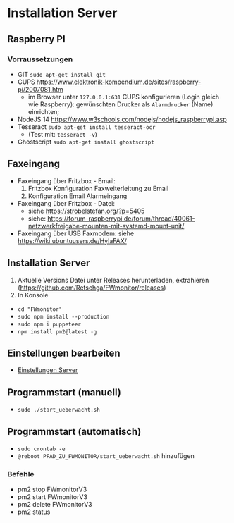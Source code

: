 # Installation Server

## Raspberry PI

### Vorraussetzungen

-   GIT `sudo apt-get install git`
-   CUPS <https://www.elektronik-kompendium.de/sites/raspberry-pi/2007081.htm>
    -   im Browser unter `127.0.0.1:631` CUPS konfigurieren (Login gleich wie Raspberry):
        gewünschten Drucker als `Alarmdrucker` (Name) einrichten;
-   NodeJS 14 <https://www.w3schools.com/nodejs/nodejs_raspberrypi.asp>
-   Tesseract `sudo apt-get install tesseract-ocr`
    -   (Test mit: `tesseract -v`)
-   Ghostscript `sudo apt-get install ghostscript`

## Faxeingang

-   Faxeingang über Fritzbox - Email:
    1. Fritzbox Konfiguration Faxweiterleitung zu Email
    2. Konfiguration Email Alarmeingang
-   Faxeingang über Fritzbox - Datei:
    -   siehe <https://strobelstefan.org/?p=5405>
    -   siehe:
        <https://forum-raspberrypi.de/forum/thread/40061-netzwerkfreigabe-mounten-mit-systemd-mount-unit/>
-   Faxeingang über USB Faxmodem: siehe <https://wiki.ubuntuusers.de/HylaFAX/>

## Installation Server

1. Aktuelle Versions Datei unter Releases herunterladen, extrahieren
   (<https://github.com/Retschga/FWmonitor/releases>)
2. In Konsole

-   `cd "FWmonitor"`
-   `sudo npm install --production`
-   `sudo npm i puppeteer`
-   `npm install pm2@latest -g`

## Einstellungen bearbeiten

-   [Einstellungen Server](Einstellungen_Server.md)

## Programmstart (manuell)

-   `sudo ./start_ueberwacht.sh`

## Programmstart (automatisch)

-   `sudo crontab -e`
-   `@reboot PFAD_ZU_FWMONITOR/start_ueberwacht.sh` hinzufügen

### Befehle

-   pm2 stop FWmonitorV3
-   pm2 start FWmonitorV3
-   pm2 delete FWmonitorV3
-   pm2 status
